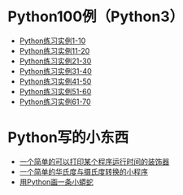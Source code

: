 Python100例（Python3）
=
* [Python练习实例1-10](https://github.com/Mr-xiuxing/Trivial/blob/master/Python100%E4%BE%8B/Python%E7%BB%83%E4%B9%A0%E5%AE%9E%E4%BE%8B1-10.ipynb)
* [Python练习实例11-20](https://github.com/Mr-xiuxing/Trivial/blob/master/Python100%E4%BE%8B/Python%E7%BB%83%E4%B9%A0%E5%AE%9E%E4%BE%8B11-20.ipynb)
* [Python练习实例21-30](https://github.com/Mr-xiuxing/Trivial/blob/master/Python100%E4%BE%8B/Python%E7%BB%83%E4%B9%A0%E5%AE%9E%E4%BE%8B21-30.ipynb)
* [Python练习实例31-40](https://github.com/Mr-xiuxing/Trivial/blob/master/Python100%E4%BE%8B/Python%E7%BB%83%E4%B9%A0%E5%AE%9E%E4%BE%8B31-40.ipynb)
* [Python练习实例41-50](https://github.com/Mr-xiuxing/Trivial/blob/master/Python100%E4%BE%8B/Python%E7%BB%83%E4%B9%A0%E5%AE%9E%E4%BE%8B41-50.ipynb)
* [Python练习实例51-60](https://github.com/Mr-xiuxing/Trivial/blob/master/Python100%E4%BE%8B/Python%E7%BB%83%E4%B9%A0%E5%AE%9E%E4%BE%8B51-60.ipynb)
* [Python练习实例61-70](https://github.com/Mr-xiuxing/Trivial/blob/master/Python100%E4%BE%8B/Python%E7%BB%83%E4%B9%A0%E5%AE%9E%E4%BE%8B61-70.ipynb)

Python写的小东西
=
* [一个简单的可以打印某个程序运行时间的装饰器](https://github.com/Mr-xiuxing/Trivial/blob/master/GetTime.py)
* [一个简单的华氏度与摄氏度转换的小程序](https://github.com/Mr-xiuxing/Trivial/blob/master/TempConvert.py)
* [用Python画一条小蟒蛇](https://github.com/Mr-xiuxing/Trivial/blob/master/PythonDraw.py)
